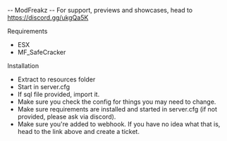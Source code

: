 -- ModFreakz
-- For support, previews and showcases, head to https://discord.gg/ukgQa5K

Requirements
- ESX
- MF_SafeCracker

Installation
- Extract to resources folder
- Start in server.cfg
- If sql file provided, import it.
- Make sure you check the config for things you may need to change.
- Make sure requirements are installed and started in server.cfg (if not provided, please ask via discord).
- Make sure you're added to webhook. If you have no idea what that is, head to the link above and create a ticket.